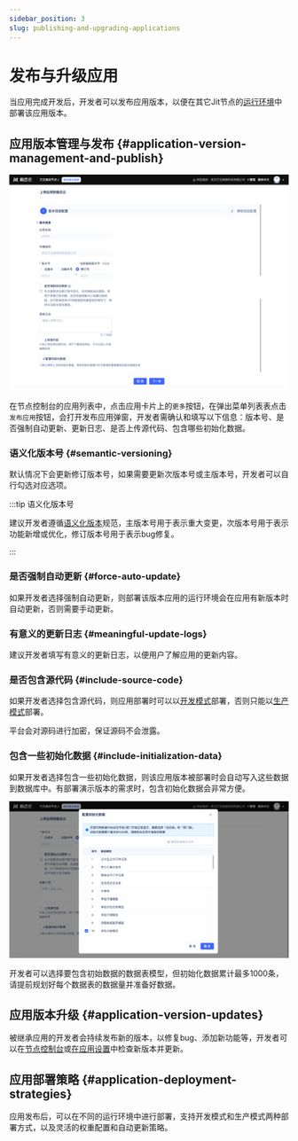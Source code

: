 ```yaml
---
sidebar_position: 3
slug: publishing-and-upgrading-applications
---
```


# 发布与升级应用

当应用完成开发后，开发者可以发布应用版本，以便在其它Jit节点的[运行环境](../creating-and-publishing-applications/runtime-environment-management#deploy-application-in-runtime-environment)中部署该应用版本。

## 应用版本管理与发布 {#application-version-management-and-publish}

![发布应用版本](./img/1/publish-application-version.png)

在节点控制台的应用列表中，点击应用卡片上的`更多`按钮，在弹出菜单列表表点击`发布应用`按钮，会打开发布应用弹窗，开发者需确认和填写以下信息：版本号、是否强制自动更新、更新日志、是否上传源代码、包含哪些初始化数据。

### 语义化版本号 {#semantic-versioning}
默认情况下会更新修订版本号，如果需要更新次版本号或主版本号，开发者可以自行勾选对应选项。

:::tip 语义化版本号

建议开发者遵循[语义化版本](https://semver.org/lang/zh-CN/)规范，主版本号用于表示重大变更，次版本号用于表示功能新增或优化，修订版本号用于表示bug修复。

:::

### 是否强制自动更新 {#force-auto-update}
如果开发者选择强制自动更新，则部署该版本应用的运行环境会在应用有新版本时自动更新，否则需要手动更新。

### 有意义的更新日志 {#meaningful-update-logs}
建议开发者填写有意义的更新日志，以便用户了解应用的更新内容。

### 是否包含源代码 {#include-source-code}
如果开发者选择包含源代码，则应用部署时可以以[开发模式](../creating-and-publishing-applications/runtime-environment-management#deploy-in-development-mode)部署，否则只能以[生产模式](../creating-and-publishing-applications/runtime-environment-management#deploy-in-production-mode)部署。

平台会对源码进行加密，保证源码不会泄露。

### 包含一些初始化数据 {#include-initialization-data}
如果开发者选择包含一些初始化数据，则该应用版本被部署时会自动写入这些数据到数据库中。有部署演示版本的需求时，包含初始化数据会非常方便。

![配置初始化数据](./img/1/configure-initialization-data.png)

开发者可以选择要包含初始数据的数据表模型，但初始化数据累计最多1000条，请提前规划好每个数据表的数据量并准备好数据。

## 应用版本升级 {#application-version-updates}

被继承应用的开发者会持续发布新的版本，以修复bug、添加新功能等，开发者可以在[节点控制台](../creating-and-publishing-applications/runtime-environment-management#node-local-default-runtime-environment)或[在应用设置](../development-tool-and-publish-service/jitai-visual-development-tools#application-settings)中检查新版本并更新。

## 应用部署策略 {#application-deployment-strategies}

应用发布后，可以在不同的运行环境中进行部署，支持开发模式和生产模式两种部署方式，以及灵活的权重配置和自动更新策略。
